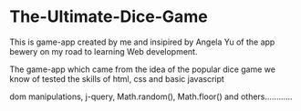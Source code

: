 # The-Ultimate-Dice-Game

This is game-app created by me and insipired by Angela Yu of the app bewery on my road to learning Web development.

The game-app which came from the idea of the popular dice game we know of tested the skills of html, css and basic javascript

dom manipulations, j-query, Math.random(), Math.floor() and others............

